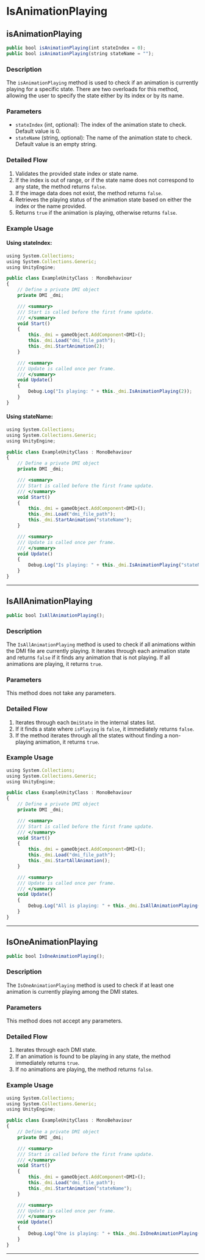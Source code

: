 # IsAnimationPlaying

## isAnimationPlaying

```js
public bool isAnimationPlaying(int stateIndex = 0);
public bool isAnimationPlaying(string stateName = "");
```

### Description

The `isAnimationPlaying` method is used to check if an animation is currently playing for a specific state. There are two overloads for this method, allowing the user to specify the state either by its index or by its name.

### Parameters

- `stateIndex` (int, optional): The index of the animation state to check. Default value is 0.
- `stateName` (string, optional): The name of the animation state to check. Default value is an empty string.

### Detailed Flow

1. Validates the provided state index or state name.
2. If the index is out of range, or if the state name does not correspond to any state, the method returns `false`.
3. If the image data does not exist, the method returns `false`.
4. Retrieves the playing status of the animation state based on either the index or the name provided.
5. Returns `true` if the animation is playing, otherwise returns `false`.

### Example Usage

#### Using stateIndex:
```js
using System.Collections;
using System.Collections.Generic;
using UnityEngine;

public class ExampleUnityClass : MonoBehaviour
{
    // Define a private DMI object
    private DMI _dmi;

    /// <summary>
    /// Start is called before the first frame update.
    /// </summary>
    void Start()
    {
        this._dmi = gameObject.AddComponent<DMI>();
        this._dmi.Load("dmi_file_path");
        this._dmi.StartAnimation(2);
    }

    /// <summary>
    /// Update is called once per frame.
    /// </summary>
    void Update() 
    {
        Debug.Log("Is playing: " + this._dmi.IsAnimationPlaying(2));
    }
}
```

#### Using stateName:
```js
using System.Collections;
using System.Collections.Generic;
using UnityEngine;

public class ExampleUnityClass : MonoBehaviour
{
    // Define a private DMI object
    private DMI _dmi;

    /// <summary>
    /// Start is called before the first frame update.
    /// </summary>
    void Start()
    {
        this._dmi = gameObject.AddComponent<DMI>();
        this._dmi.Load("dmi_file_path");
        this._dmi.StartAnimation("stateName");
    }

    /// <summary>
    /// Update is called once per frame.
    /// </summary>
    void Update() 
    {
        Debug.Log("Is playing: " + this._dmi.IsAnimationPlaying("stateName"));
    }
}
```

---

## IsAllAnimationPlaying

```js
public bool IsAllAnimationPlaying();
```

### Description

The `IsAllAnimationPlaying` method is used to check if all animations within the DMI file are currently playing. It iterates through each animation state and returns `false` if it finds any animation that is not playing. If all animations are playing, it returns `true`.

### Parameters

This method does not take any parameters.

### Detailed Flow

1. Iterates through each `DmiState` in the internal states list.
2. If it finds a state where `isPlaying` is `false`, it immediately returns `false`.
3. If the method iterates through all the states without finding a non-playing animation, it returns `true`.

### Example Usage

```js
using System.Collections;
using System.Collections.Generic;
using UnityEngine;

public class ExampleUnityClass : MonoBehaviour
{
    // Define a private DMI object
    private DMI _dmi;

    /// <summary>
    /// Start is called before the first frame update.
    /// </summary>
    void Start()
    {
        this._dmi = gameObject.AddComponent<DMI>();
        this._dmi.Load("dmi_file_path");
        this._dmi.StartAllAnimation();
    }

    /// <summary>
    /// Update is called once per frame.
    /// </summary>
    void Update() 
    {
        Debug.Log("All is playing: " + this._dmi.IsAllAnimationPlaying());
    }
}
```

---

## IsOneAnimationPlaying

```js
public bool IsOneAnimationPlaying();
```

### Description

The `IsOneAnimationPlaying` method is used to check if at least one animation is currently playing among the DMI states. 

### Parameters

This method does not accept any parameters.

### Detailed Flow

1. Iterates through each DMI state.
2. If an animation is found to be playing in any state, the method immediately returns `true`.
3. If no animations are playing, the method returns `false`.

### Example Usage

```js
using System.Collections;
using System.Collections.Generic;
using UnityEngine;

public class ExampleUnityClass : MonoBehaviour
{
    // Define a private DMI object
    private DMI _dmi;

    /// <summary>
    /// Start is called before the first frame update.
    /// </summary>
    void Start()
    {
        this._dmi = gameObject.AddComponent<DMI>();
        this._dmi.Load("dmi_file_path");
        this._dmi.StartAnimation("stateName");
    }

    /// <summary>
    /// Update is called once per frame.
    /// </summary>
    void Update() 
    {
        Debug.Log("One is playing: " + this._dmi.IsOneAnimationPlaying());
    }
}
```

---